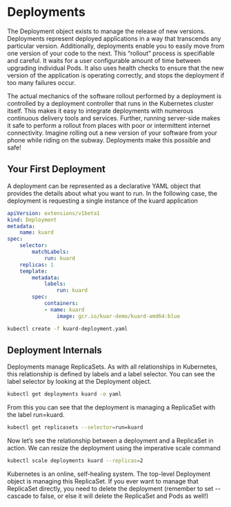 # Deployments

The Deployment object exists to manage the release of new versions. Deployments represent deployed applications in a way that transcends any particular version.
Additionally, deployments enable you to easily move from one version of your code to the next. This “rollout” process is specifiable and careful. It waits for a user configurable amount of time between upgrading individual Pods. It also uses health checks to ensure that the new version of the application is operating correctly, and
stops the deployment if too many failures occur.

The actual mechanics of the software rollout performed by a deployment is controlled by a deployment controller that runs in the Kubernetes cluster itself. This makes it easy to integrate deployments with numerous continuous delivery tools and services. Further, running server-side makes it safe to perform a rollout from places with poor or intermittent internet connectivity. Imagine rolling out a new version of your software from your phone while riding on the subway. Deployments make this possible and safe!

## Your First Deployment

A deployment can be represented as a declarative YAML object that provides the details about what you want to run. In the following case, the deployment is requesting a single instance of the kuard application
```yaml
apiVersion: extensions/v1beta1
kind: Deployment
metadata:
    name: kuard
spec:
    selector:
        matchLabels:
            run: kuard
    replicas: 1
    template:
        metadata:
            labels:
                run: kuard
        spec:
            containers:
            - name: kuard
                image: gcr.io/kuar-demo/kuard-amd64:blue 
```

```bash 
kubectl create -f kuard-deployment.yaml
```

## Deployment Internals

Deployments manage ReplicaSets. As with all relationships in Kubernetes, this relationship is defined by labels and a label selector. You can see the label selector by looking at the Deployment object.

```bash 
kubectl get deployments kuard -o yaml
```

From this you can see that the deployment is managing a ReplicaSet with the label run=kuard.

```bash 
kubectl get replicasets --selector=run=kuard
```

Now let’s see the relationship between a deployment and a ReplicaSet in action. We can resize the deployment using the imperative scale command

```bash 
kubectl scale deployments kuard --replicas=2
```

Kubernetes is an online, self-healing system. The top-level Deployment object is managing this ReplicaSet. If you ever want to manage that ReplicaSet directly, you need to delete the deployment (remember to set --cascade to false, or else it will delete the ReplicaSet and Pods as well!)



